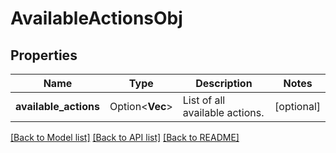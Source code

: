 # AvailableActionsObj

## Properties

Name | Type | Description | Notes
------------ | ------------- | ------------- | -------------
**available_actions** | Option<**Vec<String>**> | List of all available actions. | [optional]

[[Back to Model list]](../README.md#documentation-for-models) [[Back to API list]](../README.md#documentation-for-api-endpoints) [[Back to README]](../README.md)



